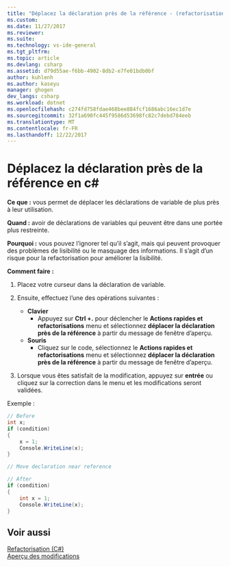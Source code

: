 ```yaml
---
title: "Déplacez la déclaration près de la référence - (refactorisation c#) | Documents Microsoft"
ms.custom: 
ms.date: 11/27/2017
ms.reviewer: 
ms.suite: 
ms.technology: vs-ide-general
ms.tgt_pltfrm: 
ms.topic: article
ms.devlang: csharp
ms.assetid: d79d55ae-f6bb-4902-8db2-e7fe01bdb0bf
author: kuhlenh
ms.author: kaseyu
manager: ghogen
dev_langs: csharp
ms.workload: dotnet
ms.openlocfilehash: c274fd758fdae468bee884fcf1686abc16ec1d7e
ms.sourcegitcommit: 32f1a690fc445f9586d53698fc82c7debd784eeb
ms.translationtype: MT
ms.contentlocale: fr-FR
ms.lasthandoff: 12/22/2017
---
```

# <a name="move-declaration-near-reference-in-c"></a>Déplacez la déclaration près de la référence en c# #
**Ce que :** vous permet de déplacer les déclarations de variable de plus près à leur utilisation.

**Quand :** avoir de déclarations de variables qui peuvent être dans une portée plus restreinte.

**Pourquoi :** vous pouvez l’ignorer tel qu’il s’agit, mais qui peuvent provoquer des problèmes de lisibilité ou le masquage des informations. Il s’agit d’un risque pour la refactorisation pour améliorer la lisibilité.

**Comment faire :**

1. Placez votre curseur dans la déclaration de variable.

1. Ensuite, effectuez l’une des opérations suivantes :
   * **Clavier**
     * Appuyez sur **Ctrl +.** pour déclencher le **Actions rapides et refactorisations** menu et sélectionnez **déplacer la déclaration près de la référence** à partir du message de fenêtre d’aperçu.
   * **Souris**
     * Cliquez sur le code, sélectionnez le **Actions rapides et refactorisations** menu et sélectionnez **déplacer la déclaration près de la référence** à partir du message de fenêtre d’aperçu.

1. Lorsque vous êtes satisfait de la modification, appuyez sur **entrée** ou cliquez sur la correction dans le menu et les modifications seront validées.

Exemple :
```csharp
// Before
int x;
if (condition)
{
    x = 1;
    Console.WriteLine(x);
}

// Move declaration near reference

// After
if (condition)
{
    int x = 1;
    Console.WriteLine(x);
}
```

## <a name="see-also"></a>Voir aussi  
[Refactorisation (C#)](../refactoring-csharp.md)  
[Aperçu des modifications](../../ide/preview-changes.md)